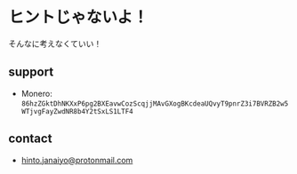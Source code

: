 # ヒントじゃないよ！
そんなに考えなくていい！

## support
* Monero: `86hzZGktDhNKXxP6pg2BXEavwCozScqjjMAvGXogBKcdeaUQvyT9pnrZ3i7BVRZB2w5WTjvgFayZwdNR8b4Y2tSxLS1LTF4`

## contact
* hinto.janaiyo@protonmail.com
<!---
hinto-janaiyo/hinto-janaiyo is a ✨ special ✨ repository because its `README.md` (this file) appears on your GitHub profile.
You can click the Preview link to take a look at your changes.
--->

